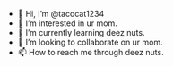 - 👋 Hi, I’m @tacocat1234
- 👀 I’m interested in ur mom.
- 🌱 I’m currently learning deez nuts.
- 💞️ I’m looking to collaborate on ur mom.
- 📫 How to reach me through deez nuts.

<!---
tacocat1234/tacocat1234 is a ✨ special ✨ repository because its `README.md` (this file) appears on your GitHub profile.
You can click the Preview link to take a look at your changes.
--->
